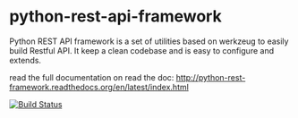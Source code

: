 python-rest-api-framework
=========================

Python REST API framework is a set of utilities based on werkzeug to easily build Restful API.
It keep a clean codebase and is easy to configure and extends.

read the full documentation on read the doc: http://python-rest-framework.readthedocs.org/en/latest/index.html


[![Build Status](http://jenkins.gabory.fr/job/praf/badge/icon)](http://jenkins.gabory.fr/job/praf/)